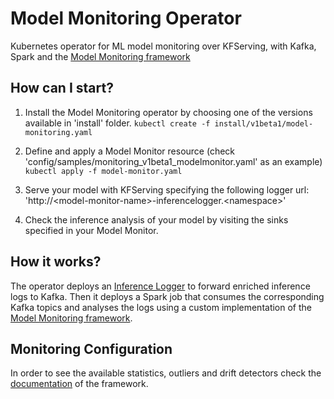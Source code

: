 # Model Monitoring Operator
Kubernetes operator for ML model monitoring over KFServing, with Kafka, Spark and the [Model Monitoring framework](https://github.com/javierdlrm/model-monitoring)

## How can I start?

1. Install the Model Monitoring operator by choosing one of the versions available in 'install' folder.
`kubectl create -f install/v1beta1/model-monitoring.yaml`

2. Define and apply a Model Monitor resource (check 'config/samples/monitoring_v1beta1_modelmonitor.yaml' as an example)
`kubectl apply -f model-monitor.yaml`

3. Serve your model with KFServing specifying the following logger url:
'http://\<model-monitor-name\>-inferencelogger.\<namespace\>'

4. Check the inference analysis of your model by visiting the sinks specified in your Model Monitor.

## How it works?

The operator deploys an [Inference Logger](https://github.com/javierdlrm/inference-logger) to forward enriched inference logs to Kafka. Then it deploys a Spark job that consumes the corresponding Kafka topics and analyses the logs using a custom implementation of the [Model Monitoring framework](https://github.com/javierdlrm/model-monitoring).

## Monitoring Configuration

In order to see the available statistics, outliers and drift detectors check the [documentation](https://github.com/javierdlrm/model-monitoring) of the framework.

